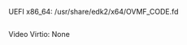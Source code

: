 UEFI x86_64: /usr/share/edk2/x64/OVMF_CODE.fd

<graphics type="spice">
  <listen type="none"/>
  <image compression="off"/>
  <gl enable="no"/>
</graphics>

Video Virtio: None
